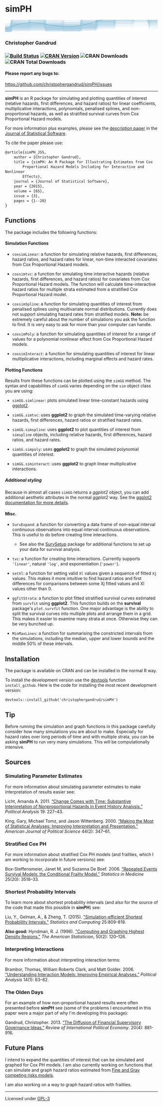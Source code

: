 simPH
======

<img src="img/plotbanner.png" height="40" width="1000" alt="banner-image"></img>

### Christopher Gandrud

### [![Build Status](https://travis-ci.org/christophergandrud/simPH.png)](https://travis-ci.org/christophergandrud/simPH) [![CRAN Version](http://www.r-pkg.org/badges/version/simPH)](http://cran.r-project.org/package=simPH) ![CRAN Downloads](http://cranlogs.r-pkg.org/badges/last-month/simPH) ![CRAN Total Downloads](http://cranlogs.r-pkg.org/badges/grand-total/simPH)

#### Please report any bugs to:

<https://github.com/christophergandrud/simPH/issues>

---

**simPH** is an R package for simulating and plotting quantities of interest
(relative hazards, first differences, and hazard ratios) for linear
coefficients, multiplicative interactions, polynomials, penalised splines, and
non-proportional hazards, as well as stratified survival curves from Cox
Proportional Hazard models.

For more information plus examples, please see the
[description paper](https://www.jstatsoft.org/article/view/v065i03) in the
[Journal of Statistical Software](http://www.jstatsoft.org/).

To cite the paper please use:

```
@article{simPH_JSS,
    author = {Christopher Gandrud},
    title = {simPH: An R Package for Illustrating Estimates from Cox
        Proportional Hazard Models Including for Interactive and Nonlinear
        Effects},
    journal = {Journal of Statistical Software},
    year = {2015},
    volume = {65},
    issue = {3},
    pages = {1--20}
}
```

## Functions

The package includes the following functions:

#### Simulation Functions

- `coxsimLinear`: a function for simulating relative hazards, first differences,
hazard ratios, and hazard rates for linear, non-time interacted covariates from
Cox Proportional Hazard models.

- `coxsimtvc`: a function for simulating time interactive hazards (relative
hazards, first differences, and hazard ratios) for covariates from Cox
Proportional Hazard models. The function will calculate time-interactive hazard
ratios for multiple strata estimated from a stratified Cox Proportional Hazard
model.

- `coxsimSpline`: a function for simulating quantities of interest from
penalised splines using multivariate normal distributions. Currently does not
support simulating hazard rates from stratified models. **Note:** be extremely
careful about the number of simulations you ask the function to find. It is very
easy to ask for more than your computer can handle.

- `coxsimPoly`: a function for simulating quantities of interest for a range of
values for a polynomial nonlinear effect from Cox Proportional Hazard models.

- `coxsimInteract`: a function for simulating quantities of interest for linear
multiplicative interactions, including marginal effects and hazard rates.

#### Plotting Functions

Results from these functions can be plotted using the `simGG` method. The
syntax and capabilities of `simGG` varies depending on the `sim` object class
you are using:

- `simGG.simlinear`: plots simulated linear time-constant hazards using
[ggplot2](http://ggplot2.org/).

- `simGG.simtvc`: uses **ggplot2** to graph the simulated time-varying relative
hazards, first differences, hazard ratios or stratified hazard rates.

- `simGG.simspline`: uses **ggplot2** to plot
quantities of interest from `simspline` objects, including relative hazards,
first differences, hazard ratios, and hazard rates.

- `simGG.simpoly`: uses **ggplot2** to graph the simulated polynomial quantities
of interest.

- `simGG.siminteract`: uses **ggplot2** to graph linear multiplicative
interactions.

##### Additional styling

Because in almost all cases `simGG` returns a *ggplot2* object, you can add
additional aesthetic attributes in the normal *ggplot2* way. See the
[ggplot2 documentation for more details](http://docs.ggplot2.org).

#### Misc.

- `SurvExpand`: a function for converting a data frame of non-equal interval
continuous observations into equal interval continuous observations. This is
useful to do before creating time interactions.

    + See also the [SurvSetup](https://github.com/christophergandrud/SurvSetup)
    package for additional functions to set up your data for survival analysis.

- `tvc`: a function for creating time interactions. Currently supports
`'linear'`, natural `'log'`, and exponentiation (`'power'`).

- `setXl`: a function for setting valid `Xl` values given a sequence of fitted
`Xj` values. This makes it more intuitive to find hazard ratios and first
differences for comparisons between some Xj fitted values and Xl values other
than 0.

- `ggfitStrata`: a function to plot fitted stratified survival curves estimated
from `survfit` using **ggplot2**. This function builds on the **survival**
package's `plot.survfit` function. One major advantage is the ability to split
the survival curves into multiple plots and arrange them in a grid. This makes
it easier to examine many strata at once. Otherwise they can be very bunched up.

- `MinMaxLines`: a function for summarising the constricted intervals from the
simulations, including the median, upper and lower bounds and
the middle 50% of these intervals.

## Installation

The package is available on CRAN and can be installed in the normal R way.

To install the development version use the
[devtools](https://github.com/hadley/devtools) function `install_github`. Here
is the code for installing the most recent development version:

```{S}
devtools::install_github('christophergandrud/simPH')
```

## Tip

Before running the simulation and graph functions in this package carefully
consider how many simulations you are about to make. Especially for hazard rates
over long periods of time and with multiple strata, you can be asking **simPH**
to run very many simulations. This will be computationally intensive.

## Sources

### Simulating Parameter Estimates

For more information about simulating parameter estimates to make interpretation
of results easier see:

Licht, Amanda A. 2011. [“Change Comes with Time: Substantive Interpretation of Nonproportional Hazards in Event History Analysis.”](http://pan.oxfordjournals.org/content/19/2/227.abstract)
*Political Analysis* 19: 227–43.

King, Gary, Michael Tomz, and Jason Wittenberg. 2000.
[“Making the Most of Statistical Analyses: Improving Interpretation and Presentation.”](http://www.jstor.org/stable/2669316) *American Journal of Political Science* 44(2): 347–61.

### Stratified Cox PH

For more information about stratified Cox PH models (and frailties, which I am
working to incorporate in future versions) see:

Box-Steffensmeier, Janet M, and Suzanna De Boef. 2006. [“Repeated Events Survival Models: the Conditional Frailty Model.”](http://onlinelibrary.wiley.com/doi/10.1002/sim.2434/abstract;jsessionid=28218243DD3D6E01A3D10EEE75D96675.d01t02) *Statistics in Medicine* 25(20): 3518–33.

### Shortest Probability Intervals

To learn more about shortest probability intervals (and also for the source of
the code that made this possible in **simPH**) see:

Liu, Y., Gelman, A., & Zheng, T. (2015).
["Simulation-efficient Shortest Probablility Intervals."](http://www.stat.columbia.edu/~gelman/research/published/spin.pdf)
*Statistics and Computing* 25:809-819.

**Also good:** Hyndman, R. J. (1996).
["Computing and Graphing Highest Density Regions."](http://www.jstor.org/stable/10.2307/2684423)
*The American Statistician*, 50(2): 120–126.

### Interpreting Interactions

For more information about interpreting interaction terms:

Brambor, Thomas, William Roberts Clark, and Matt Golder. 2006.
[“Understanding Interaction Models: Improving Empirical Analyses.”](http://pan.oxfordjournals.org/content/14/1/63.abstract)
*Political Analysis* 14(1): 63–82.

### The Olden Days

For an example of how non-proportional hazard results were often presented
before **simPH** see (some of the problems I encountered in this paper were a
major part of why I'm developing this package):

Gandrud, Christopher. 2013. [“The Diffusion of Financial Supervisory Governance Ideas.”](http://www.tandfonline.com/doi/full/10.1080/09692290.2012.727362)
*Review of International Political Economy*. 20(4): 881-916.

## Future Plans

I intend to expand the quantities of interest that can be simulated and graphed
for Cox PH models. I am also currently working on functions that can simulate
and graph hazard ratios estimated from
[Fine and Gray competing risks models](http://www.jstor.org/stable/2670170).

I am also working on a way to graph hazard ratios with frailties.

---

Licensed under [GPL-3](https://github.com/christophergandrud/simPH/blob/master/LICENSE.md)
